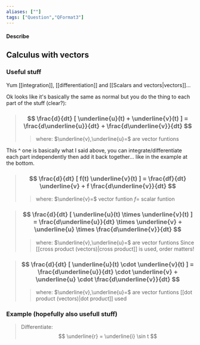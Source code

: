 ```yaml
---
aliases: [""]
tags: ["Question","QFormat3"]
---
```


#### Describe
## Calculus with vectors
### Useful stuff
Yum [[integration]], [[differentiation]] and [[Scalars and vectors|vectors]]...

Ok looks like it's basically the same as normal but you do the thing to each part of the stuff (clear?):

> ### $$ \frac{d}{dt} [ \underline{u}(t) + \underline{v}(t) ] = \frac{d\underline{u}}{dt} + \frac{d\underline{v}}{dt}  $$ 
>> where:
>> $\underline{v},\underline{u}=$ are vector funtions

This ^ one is basically what I said above, you can integrate/differentiate each part independently then add it back together... like in the example at the bottom.

> ### $$ \frac{d}{dt} [ f(t) \underline{v}(t) ] = \frac{df}{dt} \underline{v} + f \frac{d\underline{v}}{dt}  $$ 
>> where:
>> $\underline{v}=$ vector funtion
>> $f=$ scalar funtion

> ### $$ \frac{d}{dt} [ \underline{u}(t) \times \underline{v}(t) ] = \frac{d\underline{u}}{dt} \times \underline{v} + \underline{u} \times \frac{d\underline{v}}{dt}  $$ 
>> where:
>> $\underline{v},\underline{u}=$ are vector funtions
>> Since [[cross product (vectors)|cross product]] is used, order matters!


> ### $$ \frac{d}{dt} [ \underline{u}(t) \cdot \underline{v}(t) ] = \frac{d\underline{u}}{dt} \cdot \underline{v} + \underline{u} \cdot \frac{d\underline{v}}{dt}  $$ 
>> where:
>> $\underline{v},\underline{u}=$ are vector funtions
>> [[dot product (vectors)|dot product]] used

### Example (hopefully also usefull stuff)
> Differentiate:
> $$ \underline{r} = \underline{i} \sin t $$